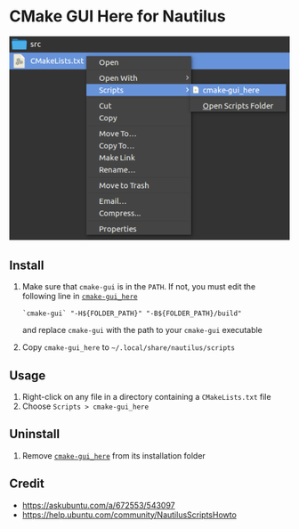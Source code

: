 # CMake GUI Here for Nautilus

![](screenshot.png)

## Install

1. Make sure that `cmake-gui` is in the `PATH`. If not, you must edit the following line in [`cmake-gui_here`](cmake-gui_here)

    ```
    `cmake-gui` "-H${FOLDER_PATH}" "-B${FOLDER_PATH}/build"
    ```

    and replace `cmake-gui` with the path to your `cmake-gui` executable

1. Copy `cmake-gui_here` to `~/.local/share/nautilus/scripts`

## Usage

1. Right-click on any file in a directory containing a `CMakeLists.txt` file
1. Choose `Scripts > cmake-gui_here`

## Uninstall

1. Remove [`cmake-gui_here`](cmake-gui_here) from its installation folder

## Credit

* https://askubuntu.com/a/672553/543097
* https://help.ubuntu.com/community/NautilusScriptsHowto

